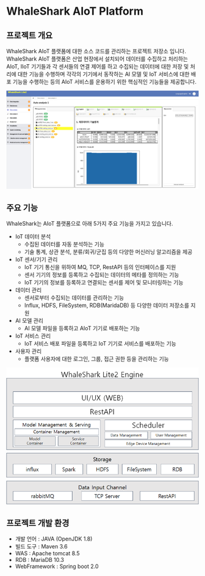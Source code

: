 # WhaleShark AIoT Platform

## 프로젝트 개요

WhaleShark AIoT 플랫폼에 대한 소스 코드를 관리하는 프로젝트 저장소 입니다. 
WhaleShark AIoT 플랫폼은 산업 현장에서 설치되어 데이터를 수집하고 처리하는 AIoT, IIoT 기기들과 각 센서들의 연결 제어를 하고 수집되는 데이터에 대한 저장 및 처리에 대한 기능을 수행하며 각각의 기기에서 동작하는 AI 모델 및 IoT 서비스에 대한 배포 기능을 수행하는 등의 AIoT 서비스를 운용하기 위한 핵심적인 기능들을 제공합니다.

<img src="git_images/whaleshark_ui_1.png" width="1000" > 

## 주요 기능

WhaleShark는 AIoT 플랫폼으로 아래 5가지 주요 기능을 가지고 있습니다.

* IoT 데이터 분석 
  * 수집된 데이터를 자동 분석하는 기능
  * 기술 통계, 상관 분석, 분류/회귀/군집 등의 다양한 머신러닝 알고리즘을 제공
* IoT 센서/기기 관리
  * IoT 기기 통신을 위하여  MQ, TCP, RestAPI 등의 인터페이스를 지원
  * 센서 기기의 정보를 등록하고 수집되는 데이터의 메타를 정의하는 기능
  * IoT 기기의 정보를 등록하고 연결되는 센서를 제어 및 모니터링하는 기능
* 데이터 관리
  * 센서로부터 수집되는 데이터를 관리하는 기능
  * Influx, HDFS, FileSystem, RDB(MaridaDB) 등 다양한 데이터 저장소를 지원
* AI 모델 관리
  * AI 모델 파일을 등록하고 AIoT 기기로 배포하는 기능
* IoT 서비스 관리
  * IoT 서비스 배포 파일을 등록하고 IoT 기기로 서비스를 배포하는 기능
* 사용자 관리
  * 플랫폼 사용자에 대한 로그인, 그룹, 접근 권한 등을 관리하는 기능

<img src="git_images/whaleShark_architecture.png" width="1000" > 

## 프로젝트 개발 환경
* 개발 언어 : JAVA (OpenJDK 1.8)
* 빌드 도구 : Maven 3.6
* WAS : Apache tomcat 8.5
* RDB : MariaDB 10.3
* WebFramework : Spring boot 2.0

